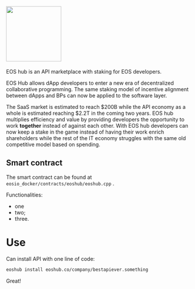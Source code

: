 # <img src="https://github.com/xnastasia/eoshub/blob/master/logoonwhite.png?raw=true" height="150">

EOS hub is an API marketplace with staking for EOS developers.

EOS Hub allows dApp developers to enter a new era of decentralized collaborative programming. The same staking model of incentive alignment between dApps and BPs can now be applied to the software layer. 

The SaaS market is estimated to reach $200B while the API economy as a whole is estimated reaching $2.2T in the coming two years. 
EOS hub multiplies efficiency and value by providing developers the opportunity to work **together** instead of against each other. With EOS hub developers can now keep a stake in the game instead of having their work enrich shareholders while the rest of the IT economy struggles with the same old competitive model based on spending.

## Smart contract

The smart contract can be found at `eosio_docker/contracts/eoshub/eoshub.cpp` .

Functionalities:

- one
- two;
- three.

# Use

Can install API with one line of code:

```sh
eoshub install eoshub.co/company/bestapiever.something
```

Great!

